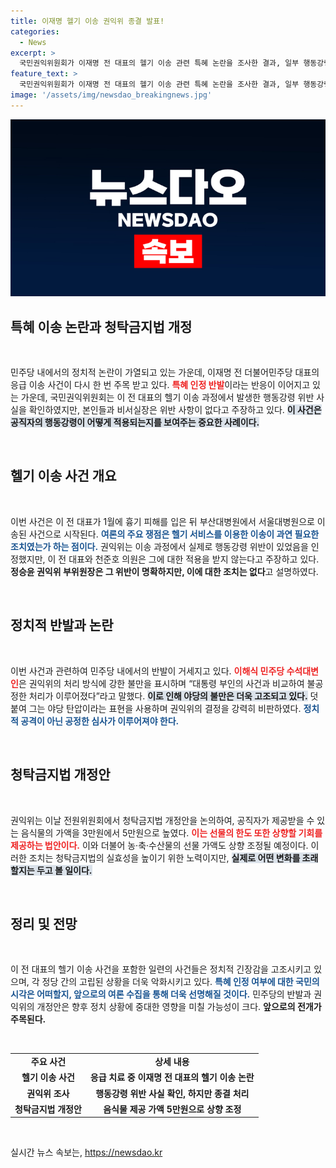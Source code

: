 ```yaml
---
title: 이재명 헬기 이송 권익위 종결 발표!
categories:
  - News
excerpt: >
  국민권익위원회가 이재명 전 대표의 헬기 이송 관련 특혜 논란을 조사한 결과, 일부 행동강령 위반 사실을 확인했으나 정작 해당 인물들은 면제받았다. 민주당은 이를 강하게 반발하며 여권의 물타기 의혹을 제기했다. 이 사건의 전개가 정치적 파장을 어떻게 일으킬지 주목된다.
feature_text: >
  국민권익위원회가 이재명 전 대표의 헬기 이송 관련 특혜 논란을 조사한 결과, 일부 행동강령 위반 사실을 확인했으나 정작 해당 인물들은 면제받았다. 민주당은 이를 강하게 반발하며 여권의 물타기 의혹을 제기했다. 이 사건의 전개가 정치적 파장을 어떻게 일으킬지 주목된다.
image: '/assets/img/newsdao_breakingnews.jpg'
---
```


<p><img src="/assets/img/newsdao_breakingnews.jpg" alt="bookingtag 속보" /></p>

<h2 data-ke-size="size26">특혜 이송 논란과 청탁금지법 개정</h2>

<p data-ke-size="size16">&nbsp;</p>

<p>민주당 내에서의 정치적 논란이 가열되고 있는 가운데, 이재명 전 더불어민주당 대표의 응급 이송 사건이 다시 한 번 주목 받고 있다. <b><span style="color: #ee2323;">특혜 인정 반발</span></b>이라는 반응이 이어지고 있는 가운데, 국민권익위원회는 이 전 대표의 헬기 이송 과정에서 발생한 행동강령 위반 사실을 확인하였지만, 본인들과 비서실장은 위반 사항이 없다고 주장하고 있다. <b><span style="background-color: #21538527;">이 사건은 공직자의 행동강령이 어떻게 적용되는지를 보여주는 중요한 사례이다.</span></b> </p>

<p data-ke-size="size16">&nbsp;</p>

<h2 data-ke-size="size26">헬기 이송 사건 개요</h2>

<p data-ke-size="size16">&nbsp;</p>

<p>이번 사건은 이 전 대표가 1월에 흉기 피해를 입은 뒤 부산대병원에서 서울대병원으로 이송된 사건으로 시작된다. <b><span style="color: #1a5490;">여론의 주요 쟁점은 헬기 서비스를 이용한 이송이 과연 필요한 조치였는가 하는 점이다.</span></b> 권익위는 이송 과정에서 실제로 행동강령 위반이 있었음을 인정했지만, 이 전 대표와 천준호 의원은 그에 대한 적용을 받지 않는다고 주장하고 있다. <b><span style="ee2323;">정승윤 권익위 부위원장은 그 위반이 명확하지만, 이에 대한 조치는 없다</span></b>고 설명하였다.</p>

<p data-ke-size="size16">&nbsp;</p>

<h2 data-ke-size="size26">정치적 반발과 논란</h2>

<p data-ke-size="size16">&nbsp;</p>

<p>이번 사건과 관련하여 민주당 내에서의 반발이 거세지고 있다. <b><span style="color: #ee2323;">이해식 민주당 수석대변인</span></b>은 권익위의 처리 방식에 강한 불만을 표시하며 “대통령 부인의 사건과 비교하여 불공정한 처리가 이루어졌다”라고 말했다. <b><span style="background-color: #21538527;">이로 인해 야당의 불만은 더욱 고조되고 있다.</span></b> 덧붙여 그는 야당 탄압이라는 표현을 사용하며 권익위의 결정을 강력히 비판하였다. <b><span style="color: #1a5490;">정치적 공격이 아닌 공정한 심사가 이루어져야 한다.</span></b> </p>

<p data-ke-size="size16">&nbsp;</p>

<h2 data-ke-size="size26">청탁금지법 개정안</h2>

<p data-ke-size="size16">&nbsp;</p>

<p>권익위는 이날 전원위원회에서 청탁금지법 개정안을 논의하여, 공직자가 제공받을 수 있는 음식물의 가액을 3만원에서 5만원으로 높였다. <b><span style="color: #ee2323;">이는 선물의 한도 또한 상향할 기회를 제공하는 법안이다.</span></b> 이와 더불어 농·축·수산물의 선물 가액도 상향 조정될 예정이다. 이러한 조치는 청탁금지법의 실효성을 높이기 위한 노력이지만, <b><span style="background-color: #21538527;">실제로 어떤 변화를 초래할지는 두고 볼 일이다.</span></b></p>

<p data-ke-size="size16">&nbsp;</p>

<h2 data-ke-size="size26">정리 및 전망</h2>

<p data-ke-size="size16">&nbsp;</p>

<p>이 전 대표의 헬기 이송 사건을 포함한 일련의 사건들은 정치적 긴장감을 고조시키고 있으며, 각 정당 간의 고립된 상황을 더욱 악화시키고 있다. <b><span style="color: #1a5490;">특혜 인정 여부에 대한 국민의 시각은 어떠할지, 앞으로의 여론 수집을 통해 더욱 선명해질 것이다.</span></b> 민주당의 반발과 권익위의 개정안은 향후 정치 상황에 중대한 영향을 미칠 가능성이 크다. <b><span style="ee2323;">앞으로의 전개가 주목된다.</span></b></p>

<p data-ke-size="size16">&nbsp;</p>

<table style="width: 100%; border-collapse: collapse;">
<tr>
<td style="text-align: center; height: 17px;"><b>주요 사건</b></td>
<td style="text-align: center; height: 17px;"><b>상세 내용</b></td>
</tr>
<tr>
<td style="text-align: center; height: 17px;"><b>헬기 이송 사건</b></td>
<td style="text-align: center; height: 17px;"><b>응급 치료 중 이재명 전 대표의 헬기 이송 논란</b></td>
</tr>
<tr>
<td style="text-align: center; height: 17px;"><b>권익위 조사</b></td>
<td style="text-align: center; height: 17px;"><b>행동강령 위반 사실 확인, 하지만 종결 처리</b></td>
</tr>
<tr>
<td style="text-align: center; height: 17px;"><b>청탁금지법 개정안</b></td>
<td style="text-align: center; height: 17px;"><b>음식물 제공 가액 5만원으로 상향 조정</b></td>
</tr>
</table>

<p data-ke-size="size16">&nbsp;</p>
실시간 뉴스 속보는, <a href="https://newsdao.kr" rel="dofollow">https://newsdao.kr</a>


